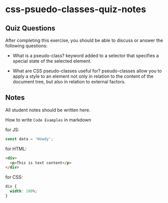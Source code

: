 # css-psuedo-classes-quiz-notes

## Quiz Questions

After completing this exercise, you should be able to discuss or answer the following questions:

- What is a pseudo-class?
  keyword added to a selector that specifies a special state of the selected element.

- What are CSS pseudo-classes useful for?
  pseudo-classes allow you to apply a style to an element not only in relation to the content of the document tree, but also in relation to external factors.

## Notes

All student notes should be written here.

How to write `Code Examples` in markdown

for JS:

```javascript
const data = 'Howdy';
```

for HTML:

```html
<div>
  <p>This is text content</p>
</div>
```

for CSS:

```css
div {
  width: 100%;
}
```
